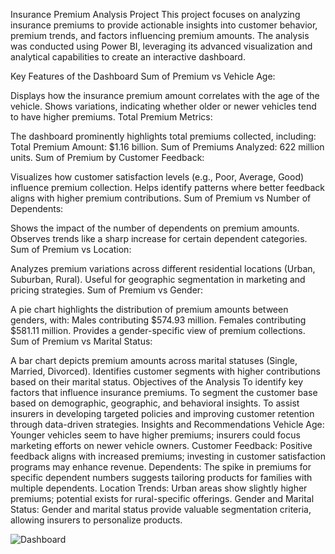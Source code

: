 Insurance Premium Analysis Project
This project focuses on analyzing insurance premiums to provide actionable insights into customer behavior, premium trends, and factors influencing premium amounts. The analysis was conducted using Power BI, leveraging its advanced visualization and analytical capabilities to create an interactive dashboard.

Key Features of the Dashboard
Sum of Premium vs Vehicle Age:

Displays how the insurance premium amount correlates with the age of the vehicle.
Shows variations, indicating whether older or newer vehicles tend to have higher premiums.
Total Premium Metrics:

The dashboard prominently highlights total premiums collected, including:
Total Premium Amount: $1.16 billion.
Sum of Premiums Analyzed: 622 million units.
Sum of Premium by Customer Feedback:

Visualizes how customer satisfaction levels (e.g., Poor, Average, Good) influence premium collection.
Helps identify patterns where better feedback aligns with higher premium contributions.
Sum of Premium vs Number of Dependents:

Shows the impact of the number of dependents on premium amounts.
Observes trends like a sharp increase for certain dependent categories.
Sum of Premium vs Location:

Analyzes premium variations across different residential locations (Urban, Suburban, Rural).
Useful for geographic segmentation in marketing and pricing strategies.
Sum of Premium vs Gender:

A pie chart highlights the distribution of premium amounts between genders, with:
Males contributing $574.93 million.
Females contributing $581.11 million.
Provides a gender-specific view of premium collections.
Sum of Premium vs Marital Status:

A bar chart depicts premium amounts across marital statuses (Single, Married, Divorced).
Identifies customer segments with higher contributions based on their marital status.
Objectives of the Analysis
To identify key factors that influence insurance premiums.
To segment the customer base based on demographic, geographic, and behavioral insights.
To assist insurers in developing targeted policies and improving customer retention through data-driven strategies.
Insights and Recommendations
Vehicle Age: Younger vehicles seem to have higher premiums; insurers could focus marketing efforts on newer vehicle owners.
Customer Feedback: Positive feedback aligns with increased premiums; investing in customer satisfaction programs may enhance revenue.
Dependents: The spike in premiums for specific dependent numbers suggests tailoring products for families with multiple dependents.
Location Trends: Urban areas show slightly higher premiums; potential exists for rural-specific offerings.
Gender and Marital Status: Gender and marital status provide valuable segmentation criteria, allowing insurers to personalize products.

![Dashboard](https://github.com/user-attachments/assets/5efbe9da-31f1-4d0c-ae4f-30906eea7cd9)
